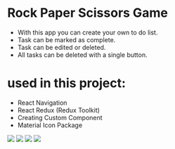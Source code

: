 # Rock Paper Scissors Game

- With this app you can create your own to do list.
- Task can be marked as complete.
- Task can be edited or deleted.
- All tasks can be deleted with a single button.

# used in this project:
- React Navigation
- React Redux (Redux Toolkit)
- Creating Custom Component
- Material Icon Package

![](src/assets/)
![](src/assets/1.jpg)
![](src/assets/2.jpg)
![](src/assets/3.jpg)
